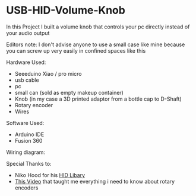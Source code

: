 # USB-HID-Volume-Knob
In this Project I built a volume knob that controls your pc directly instead of your audio output

Editors note: I don't advise anyone to use a small case like mine because you can screw up very easily in confined spaces like this

Hardware Used:
- Seeeduino Xiao / pro micro
- usb cable
- pc
- small can (sold as empty makeup container)
- Knob (in my case a 3D printed adaptor from a bottle cap to D-Shaft)
- Rotary encoder
- Wires


Software Used:
- Arduino IDE
- Fusion 360

Wiring diagram:


Special Thanks to:
- Niko Hood for his [HID Libary](https://github.com/NicoHood/HID)
- [This Video](https://www.youtube.com/watch?v=V1txmR8GXzE) that taught me everything i need to know about rotary encoders


